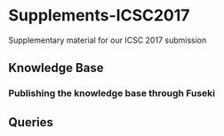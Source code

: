 # Supplements-ICSC2017
Supplementary material for our ICSC 2017 submission

## Knowledge Base

### Publishing the knowledge base through Fuseki

## Queries


